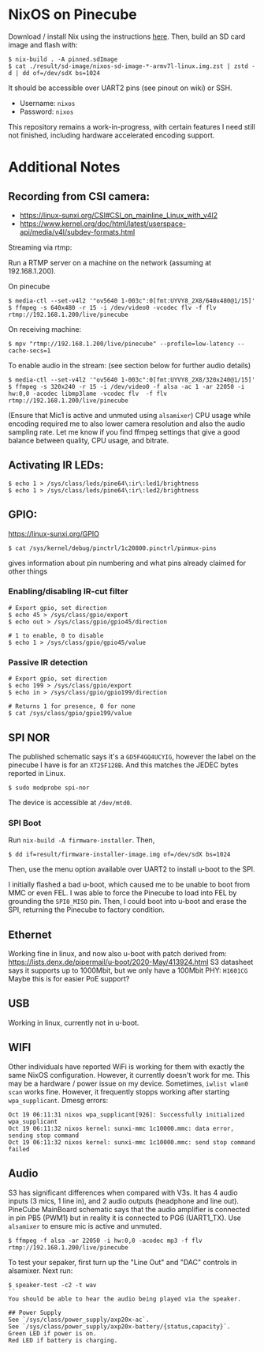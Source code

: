 # NixOS on Pinecube

Download / install Nix using the instructions [here](https://nixos.org/download.html).
Then, build an SD card image and flash with:
```shell
$ nix-build . -A pinned.sdImage
$ cat ./result/sd-image/nixos-sd-image-*-armv7l-linux.img.zst | zstd -d | dd of=/dev/sdX bs=1024
```

It should be accessible over UART2 pins (see pinout on wiki) or SSH.
- Username: `nixos`
- Password: `nixos`

This repository remains a work-in-progress, with certain features I need still not finished, including hardware accelerated encoding support.

# Additional Notes

## Recording from CSI camera:
 - https://linux-sunxi.org/CSI#CSI_on_mainline_Linux_with_v4l2
 - https://www.kernel.org/doc/html/latest/userspace-api/media/v4l/subdev-formats.html

Streaming via rtmp:

Run a RTMP server on a machine on the network (assuming at 192.168.1.200).

On pinecube
```shell
$ media-ctl --set-v4l2 '"ov5640 1-003c":0[fmt:UYVY8_2X8/640x480@1/15]'
$ ffmpeg -s 640x480 -r 15 -i /dev/video0 -vcodec flv -f flv rtmp://192.168.1.200/live/pinecube
```

On receiving machine:
```shell
$ mpv "rtmp://192.168.1.200/live/pinecube" --profile=low-latency --cache-secs=1
```

To enable audio in the stream: (see section below for further audio details)
```shell
$ media-ctl --set-v4l2 '"ov5640 1-003c":0[fmt:UYVY8_2X8/320x240@1/15]'
$ ffmpeg -s 320x240 -r 15 -i /dev/video0 -f alsa -ac 1 -ar 22050 -i hw:0,0 -acodec libmp3lame -vcodec flv  -f flv rtmp://192.168.1.200/live/pinecube
```
(Ensure that Mic1 is active and unmuted using `alsamixer`)
CPU usage while encoding required me to also lower camera resolution and also the audio sampling rate.
Let me know if you find ffmpeg settings that give a good balance between quality, CPU usage, and bitrate.

## Activating IR LEDs:
```shell
$ echo 1 > /sys/class/leds/pine64\:ir\:led1/brightness
$ echo 1 > /sys/class/leds/pine64\:ir\:led2/brightness
```

## GPIO:
https://linux-sunxi.org/GPIO
```shell
$ cat /sys/kernel/debug/pinctrl/1c20800.pinctrl/pinmux-pins
```
gives information about pin numbering and what pins already claimed for other things

### Enabling/disabling IR-cut filter
```shell
# Export gpio, set direction
$ echo 45 > /sys/class/gpio/export
$ echo out > /sys/class/gpio/gpio45/direction

# 1 to enable, 0 to disable
$ echo 1 > /sys/class/gpio/gpio45/value
```

### Passive IR detection
```shell
# Export gpio, set direction
$ echo 199 > /sys/class/gpio/export
$ echo in > /sys/class/gpio/gpio199/direction

# Returns 1 for presence, 0 for none
$ cat /sys/class/gpio/gpio199/value
```

## SPI NOR
The published schematic says it's a `GD5F4GQ4UCYIG`, however the label on the pinecube I have is for an `XT25F128B`.
And this matches the JEDEC bytes reported in Linux.
```shell
$ sudo modprobe spi-nor
```
The device is accessible at `/dev/mtd0`.

### SPI Boot
Run `nix-build -A firmware-installer`. Then,
```shell
$ dd if=result/firmware-installer-image.img of=/dev/sdX bs=1024
```
Then, use the menu option available over UART2 to install u-boot to the SPI.

I initially flashed a bad u-boot, which caused me to be unable to boot from MMC or even FEL.
I was able to force the Pinecube to load into FEL by grounding the `SPI0_MISO` pin.
Then, I could boot into u-boot and erase the SPI, returning the Pinecube to factory condition.

## Ethernet
Working fine in linux, and now also u-boot with patch derived from: https://lists.denx.de/pipermail/u-boot/2020-May/413924.html
S3 datasheet says it supports up to 1000Mbit, but we only have a 100Mbit PHY: `H1601CG`
Maybe this is for easier PoE support?

## USB
Working in linux, currently not in u-boot.

## WIFI
Other individuals have reported WiFi is working for them with exactly the same NixOS configuration.
However, it currently doesn't work for me.
This may be a hardware / power issue on my device.
Sometimes, `iwlist wlan0 scan` works fine.
However, it frequently stopps working after starting `wpa_supplicant`.
Dmesg errors:
```
Oct 19 06:11:31 nixos wpa_supplicant[926]: Successfully initialized wpa_supplicant
Oct 19 06:11:32 nixos kernel: sunxi-mmc 1c10000.mmc: data error, sending stop command
Oct 19 06:11:32 nixos kernel: sunxi-mmc 1c10000.mmc: send stop command failed
```

## Audio
S3 has significant differences when compared with V3s.
It has 4 audio inputs (3 mics, 1 line in), and 2 audio outputs (headphone and line out).
PineCube MainBoard schematic says that the audio amplifier is connected in pin PB5 (PWM1) but in reality it is connected to PG6 (UART1_TX).
Use `alsamixer` to ensure mic is active and unmuted.
```shell
$ ffmpeg -f alsa -ar 22050 -i hw:0,0 -acodec mp3 -f flv rtmp://192.168.1.200/live/pinecube
```

To test your sepaker, first turn up the "Line Out" and "DAC" controls in alsamixer. Next run:
```shell
$ speaker-test -c2 -t wav
``
You should be able to hear the audio being played via the speaker.

## Power Supply
See `/sys/class/power_supply/axp20x-ac`.
See `/sys/class/power_supply/axp20x-battery/{status,capacity}`.
Green LED if power is on.
Red LED if battery is charging.
